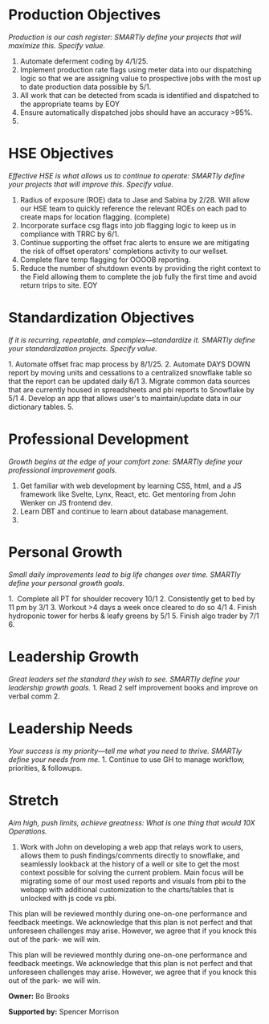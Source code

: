 # Production Objectives

_Production is our cash register: SMARTly define your projects that will maximize this. Specify value._

1. Automate deferment coding by 4/1/25. 
2. Implement production rate flags using meter data  into our dispatching logic so that we are assigning value to prospective jobs with the most up to date production data possible by 5/1.
3. All work that can be detected from scada is identified and dispatched to the appropriate teams by EOY 
4. Ensure automatically dispatched jobs should have an accuracy >95%. 
5. 

# HSE Objectives

_Effective HSE is what allows us to continue to operate: SMARTly define your projects that will improve this. Specify value._

1. Radius of exposure (ROE) data to Jase and Sabina by 2/28. Will allow our HSE team to quickly reference the relevant ROEs on each pad to create maps for location flagging. (complete)
2. Incorporate surface csg flags into job flagging logic to keep us in compliance with TRRC by 6/1.
3. Continue supporting the offset frac alerts to ensure we are mitigating the risk of offset operators' completions activity to our wellset. 
4. Complete flare temp flagging for OOOOB reporting.
5. Reduce the number of shutdown events by providing the right context to the Field allowing them to complete the job fully the first time and avoid return trips to site. EOY



# Standardization Objectives

_If it is recurring, repeatable, and complex—standardize it. SMARTly define your standardization projects. Specify value._

1. Automate offset frac map process by 8/1/25.
2. Automate DAYS DOWN report by moving units and cessations to a centralized snowflake table so that the report can be updated daily 6/1
3. Migrate common data sources that are currently housed in spreadsheets and pbi reports to Snowflake by 5/1
4. Develop an app that allows user's to maintain/update data in our dictionary tables.
5. 

# Professional Development

_Growth begins at the edge of your comfort zone: SMARTly define your professional improvement goals._

1. Get familiar with web development by learning CSS, html, and a JS framework like Svelte, Lynx, React, etc. Get mentoring from John Wenker on JS frontend dev. 
2. Learn DBT and continue to learn about database management. 
3. 
# Personal Growth

_Small daily improvements lead to big life changes over time. SMARTly define your personal growth goals._

1.  Complete all PT for shoulder recovery 10/1
2. Consistently get to bed by 11 pm by 3/1
3. Workout >4 days a week once cleared to do so 4/1
4.  Finish hydroponic tower for herbs & leafy greens by 5/1
5. Finish algo trader by 7/1
6. 

# Leadership Growth

_Great leaders set the standard they wish to see. SMARTly define your leadership growth goals._
1. Read 2 self improvement books and improve on verbal comm
2. 


# Leadership Needs

_Your success is my priority—tell me what you need to thrive. SMARTly define your needs from me._
1. Continue to use GH to manage workflow, priorities, & followups. 


# Stretch

_Aim high, push limits, achieve greatness: What is one thing that would 10X Operations._

1. Work with John on developing a web app that relays work to users, allows them to push findings/comments directly to snowflake, and seamlessly lookback at the history of a well or site to get the most context possible for solving the current problem. 
   Main focus will be migrating some of our most used reports and visuals from pbi to the webapp with additional customization to the charts/tables that is unlocked with js code vs pbi. 

This plan will be reviewed monthly during one-on-one performance and feedback meetings. We acknowledge that this plan is not perfect and that unforeseen challenges may arise. However, we agree that if you knock this out of the park- we will win.

This plan will be reviewed monthly during one-on-one performance and feedback meetings. We acknowledge that this plan is not perfect and that unforeseen challenges may arise. However, we agree that if you knock this out of the park- we will win.

**Owner:** Bo Brooks

**Supported by:** Spencer Morrison


